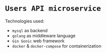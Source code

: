 # `Users API microservice`

Technologies used:
- `mysql` as backend
- `golang` as middleware language
- `Gin Gonic` web framework
- `docker` & `docker-compose` for containerization
